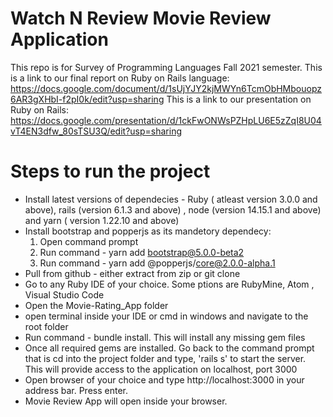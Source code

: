 # Watch N Review Movie Review Application
This repo is for Survey of Programming Languages Fall 2021 semester. 
This is a link to our final report on Ruby on Rails language: https://docs.google.com/document/d/1sUjYJY2kjMWYn6TcmObHMbouopz6AR3gXHbI-f2pI0k/edit?usp=sharing
This is a link to our presentation on Ruby on Rails: https://docs.google.com/presentation/d/1ckFwONWsPZHpLU6E5zZqI8U04vT4EN3dfw_80sTSU3Q/edit?usp=sharing

# Steps to run the project 
* Install latest versions of dependecies - Ruby ( atleast version 3.0.0 and above), rails (version 6.1.3 and above) , node (version 14.15.1 and above) and yarn ( version 1.22.10  and above)
* Install bootstrap and popperjs as its mandetory dependecy:
  1. Open command prompt 
  2. Run command - yarn add bootstrap@5.0.0-beta2
  3. Run command - yarn add @popperjs/core@2.0.0-alpha.1  
* Pull from github - either extract from zip or git clone
* Go to any Ruby IDE of your choice. Some ptions are RubyMine, Atom , Visual Studio Code
* Open the Movie-Rating_App folder
* open terminal inside your IDE or cmd in windows and navigate to the root folder
* Run command - bundle install. This will install any missing gem files
* Once all required gems are installed. Go back to the command prompt that is cd into the project folder and type, 'rails s' to start the server. This will provide access to the application on localhost, port 3000
* Open browser of your choice and type http://localhost:3000 in your address bar. Press enter. 
* Movie Review App will open inside your browser. 
